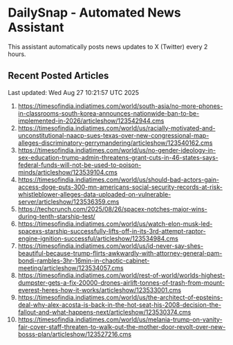 # DailySnap - Automated News Assistant

This assistant automatically posts news updates to X (Twitter) every 2 hours.

## Recent Posted Articles

Last updated: Wed Aug 27 10:21:57 UTC 2025

1. https://timesofindia.indiatimes.com/world/south-asia/no-more-phones-in-classrooms-south-korea-announces-nationwide-ban-to-be-implemented-in-2026/articleshow/123542944.cms
2. https://timesofindia.indiatimes.com/world/us/racially-motivated-and-unconstitutional-naacp-sues-texas-over-new-congressional-map-alleges-discriminatory-gerrymandering/articleshow/123540162.cms
3. https://timesofindia.indiatimes.com/world/us/no-gender-ideology-in-sex-education-trump-admin-threatens-grant-cuts-in-46-states-says-federal-funds-will-not-be-used-to-poison-minds/articleshow/123539104.cms
4. https://timesofindia.indiatimes.com/world/us/should-bad-actors-gain-access-doge-puts-300-mn-americans-social-security-records-at-risk-whistleblower-alleges-data-uploaded-on-vulnerable-server/articleshow/123536359.cms
5. https://techcrunch.com/2025/08/26/spacex-notches-major-wins-during-tenth-starship-test/
6. https://timesofindia.indiatimes.com/world/us/watch-elon-musk-led-spacexs-starship-successfully-lifts-off-in-its-3rd-attempt-raptor-engine-ignition-successful/articleshow/123534984.cms
7. https://timesofindia.indiatimes.com/world/us/id-never-say-shes-beautiful-because-trump-flirts-awkwardly-with-attorney-general-pam-bondi-rambles-3hr-16min-in-chaotic-cabinet-meeting/articleshow/123534057.cms
8. https://timesofindia.indiatimes.com/world/rest-of-world/worlds-highest-dumpster-gets-a-fix-20000-drones-airlift-tonnes-of-trash-from-mount-everest-heres-how-it-works/articleshow/123533001.cms
9. https://timesofindia.indiatimes.com/world/us/the-architect-of-epsteins-deal-why-alex-acosta-is-back-in-the-hot-seat-his-2008-decision-the-fallout-and-what-happens-next/articleshow/123530374.cms
10. https://timesofindia.indiatimes.com/world/us/melania-trump-on-vanity-fair-cover-staff-threaten-to-walk-out-the-mother-door-revolt-over-new-bosss-plan/articleshow/123527216.cms
